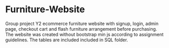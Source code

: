 # Furniture-Website
Group project Y2 ecommerce furniture website with signup, login, admin page, checkout cart and flash furniture arrangement before purchasing. The website was created without bootstrap min js according to assignment guidelines. The tables are included included in SQL folder. 

